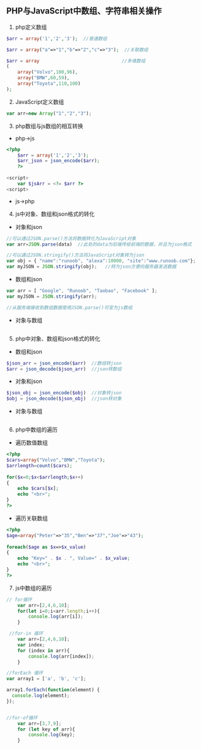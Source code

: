 ## PHP与JavaScript中数组、字符串相关操作

1. php定义数组

```php
$arr = array('1','2','3');  //普通数组

$arr = array("a"=>"1","b"=>"2","c"=>"3");  //关联数组

$arr = array                              //多维数组
(
    array("Volvo",100,96),
    array("BMW",60,59),
    array("Toyota",110,100)
);
```



2. JavaScript定义数组

```javascript
var arr=new Array("1","2","3");
```



3. php数组与js数组的相互转换

- php->js

```php
<?php
    $arr = array('1','2','3');
    $arr_json = json_encode($arr);
    ?>
        
<script>
    var $jsArr = <?= $arr ?>
<script>
```

- js->php



4. js中对象、数组和json格式的转化

- 对象和json

```javascript
//可以通过JSON.parse()方法将数据转化为JavaScript对象
var arr=JSON.parse(data)  //此处的data为后端传给前端的数据，并且为json格式

//可以通过JSON.stringify()方法将JavaScript对象转为json
var obj = { "name":"runoob", "alexa":10000, "site":"www.runoob.com"};  //obj为js对象
var myJSON = JSON.stringify(obj);   //转为json方便向服务器发送数据
```

- 数组和json

```javascript
var arr = [ "Google", "Runoob", "Taobao", "Facebook" ];
var myJSON = JSON.stringify(arr);

//从服务端接收到数组数据使用JSON.parse()可变为js数组
```

- 对象与数组

```javascript

```



5. php中对象、数组和json格式的转化

- 数组和json

```php
$json_arr = json_encode($arr)  //数组转json
$arr = json_decode($json_arr)  //json转数组
```



+ 对象和json

```php
$json_obj = json_encode($obj)  //对象转json
$obj = json_decode($json_obj)  //json转对象
```



- 对象与数组

```php

```



6. php中数组的遍历

- 遍历数值数组

```php
<?php
$cars=array("Volvo","BMW","Toyota");
$arrlength=count($cars);
 
for($x=0;$x<$arrlength;$x++)
{
    echo $cars[$x];
    echo "<br>";
}
?>
```

- 遍历关联数组

```php
<?php
$age=array("Peter"=>"35","Ben"=>"37","Joe"=>"43");
 
foreach($age as $x=>$x_value)
{
    echo "Key=" . $x . ", Value=" . $x_value;
    echo "<br>";
}
?>
```



7. js中数组的遍历

```javascript
// for循环
    var arr=[2,4,6,10];
    for(let i=0;i<arr.length;i++){
        console.log(arr[i]);
    }

 //for-in 循环
    var arr=[2,4,6,10];
    var index;
    for (index in arr){
        console.log(arr[index]);
    }

//forEach 循环
var array1 = ['a', 'b', 'c'];

array1.forEach(function(element) {
  console.log(element);
});


//for-of循环
    var arr=[3,7,9];
    for (let key of arr){
        console.log(key);
    }

```

